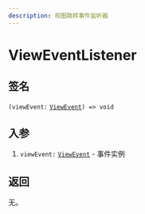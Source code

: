```yaml
---
description: 视图跳转事件监听器
---
```


# ViewEventListener

## 签名

`(viewEvent:` [`ViewEvent`]()`) => void`

## 入参

1. `viewEvent:` [`ViewEvent`]() - 事件实例

## 返回

无。

